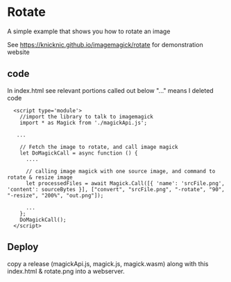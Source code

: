 # Rotate
A simple example that shows you how to rotate an image

See https://knicknic.github.io/imagemagick/rotate for demonstration website

## code
In index.html see relevant portions called out below "..." means I deleted code
```
  <script type='module'>
    //import the library to talk to imagemagick
    import * as Magick from './magickApi.js';

   ...

    // Fetch the image to rotate, and call image magick
    let DoMagickCall = async function () {
      ....

      // calling image magick with one source image, and command to rotate & resize image
      let processedFiles = await Magick.Call([{ 'name': 'srcFile.png', 'content': sourceBytes }], ["convert", "srcFile.png", "-rotate", "90", "-resize", "200%", "out.png"]);

      ...
    };
    DoMagickCall();
  </script>
``` 

## Deploy
copy a release (magickApi.js, magick.js, magick.wasm) along with this index.html & rotate.png into a webserver.
